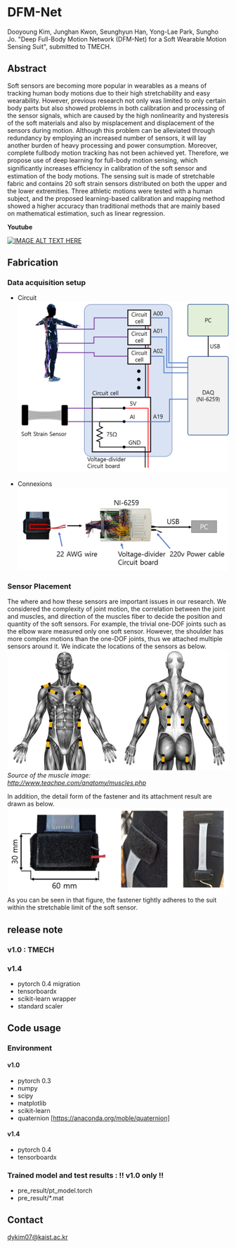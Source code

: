 # DFM-Net

Dooyoung Kim, Junghan Kwon, Seunghyun Han, Yong-Lae Park, Sungho Jo. "Deep Full-Body Motion Network (DFM-Net) for a Soft Wearable Motion Sensing Suit", submitted to TMECH.


## Abstract
Soft sensors are becoming more popular in wearables as a means of tracking human body motions due to their high stretchability and easy wearability. However, previous research not only was limited to only certain body parts but also showed problems in both calibration and processing of the sensor signals, which are caused by the high nonlinearity and hysteresis of the soft materials and also by misplacement and displacement of the sensors during motion. Although this problem can be alleviated through redundancy by employing an increased number of sensors, it will lay another burden of heavy processing and power consumption. Moreover, complete fullbody motion tracking has not been achieved yet. Therefore, we propose use of deep learning for full-body motion sensing, which signiﬁcantly increases efﬁciency in calibration of the soft sensor and estimation of the body motions. The sensing suit is made of stretchable fabric and contains 20 soft strain sensors distributed on both the upper and the lower extremities. Three athletic motions were tested with a human subject, and the proposed learning-based calibration and mapping method showed a higher accuracy than traditional methods that are mainly based on mathematical estimation, such as linear regression. 


**Youtube**

[![IMAGE ALT TEXT HERE](https://img.youtube.com/vi/aiJTen06Lf0/0.jpg)](https://www.youtube.com/watch?v=aiJTen06Lf0)





## Fabrication



### Data acquisition setup

* Circuit
![circuit](figs/circuit.png)

* Connexions  
![Wire](figs/dw.png)


### Sensor Placement
The where and how these sensors are important issues in our research. 
We considered the complexity of joint motion, the correlation between the joint and muscles, and direction of the muscles fiber to decide the position and quantity of the soft sensors. For example, the trivial one-DOF joints such as the elbow ware measured only one soft sensor. However, the shoulder has more complex motions than the one-DOF joints, thus we attached multiple sensors around it. 
We indicate the locations of the sensors as below.
![LOC](figs/sensorLOC.png)
*Source of the muscle image: http://www.teachpe.com/anatomy/muscles.php*


In addition, the detail form of the fastener and its attachment result are drawn as below.
![att](figs/sen_att.png)
As you can be seen in that figure, the fastener tightly adheres to the suit within the stretchable limit of the soft sensor.

## release note

### v1.0 : TMECH

### v1.4
* pytorch 0.4 migration
* tensorboardx
* scikit-learn wrapper
* standard scaler 

## Code usage

### Environment

#### v1.0

* pytorch 0.3
* numpy
* scipy
* matplotlib
* scikit-learn
* quaternion [https://anaconda.org/moble/quaternion]

#### v1.4
* pytorch 0.4
* tensorboardx

### Trained model and test results : !! v1.0 only !!
* pre_result/pt_model.torch
* pre_result/*.mat

## Contact
dykim07@kaist.ac.kr

